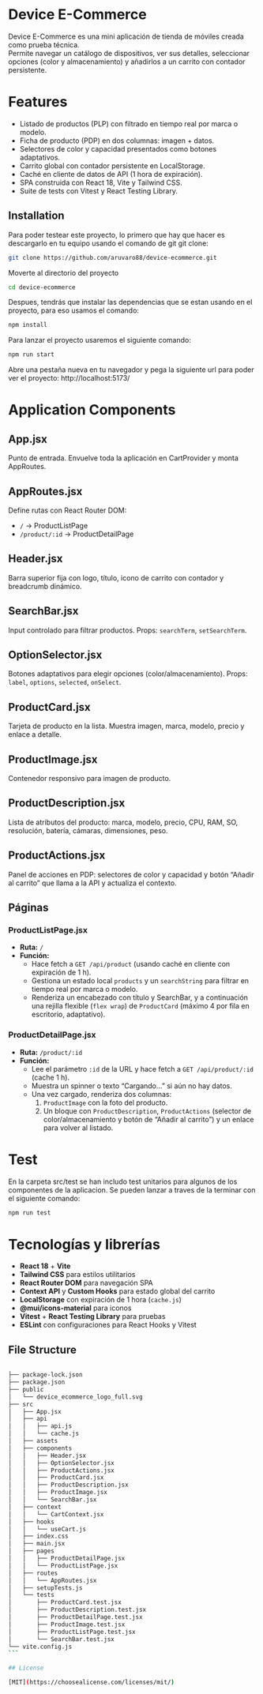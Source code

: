 # Device E-Commerce

Device E-Commerce es una mini aplicación de tienda de móviles creada como prueba técnica.  
Permite navegar un catálogo de dispositivos, ver sus detalles, seleccionar opciones (color y almacenamiento) y añadirlos a un carrito con contador persistente.

# Features

- Listado de productos (PLP) con filtrado en tiempo real por marca o modelo.
- Ficha de producto (PDP) en dos columnas: imagen + datos.
- Selectores de color y capacidad presentados como botones adaptativos.
- Carrito global con contador persistente en LocalStorage.
- Caché en cliente de datos de API (1 hora de expiración).
- SPA construida con React 18, Vite y Tailwind CSS.
- Suite de tests con Vitest y React Testing Library.

## Installation

Para poder testear este proyecto, lo primero que hay que hacer es descargarlo en tu equipo usando el comando de git git clone:

```bash
git clone https://github.com/aruvaro88/device-ecommerce.git
```

Moverte al directorio del proyecto

```bash
cd device-ecommerce
```

Despues, tendrás que instalar las dependencias que se estan usando en el proyecto, para eso usamos el comando:

```bash
npm install
```

Para lanzar el proyecto usaremos el siguiente comando:

```bash
npm run start
```

Abre una pestaña nueva en tu navegador y pega la siguiente url para poder ver el proyecto: http://localhost:5173/

# Application Components

## App.jsx

Punto de entrada. Envuelve toda la aplicación en CartProvider y monta AppRoutes.

## AppRoutes.jsx

Define rutas con React Router DOM:

- `/` → ProductListPage
- `/product/:id` → ProductDetailPage

## Header.jsx

Barra superior fija con logo, título, icono de carrito con contador y breadcrumb dinámico.

## SearchBar.jsx

Input controlado para filtrar productos. Props: `searchTerm`, `setSearchTerm`.

## OptionSelector.jsx

Botones adaptativos para elegir opciones (color/almacenamiento). Props: `label`, `options`, `selected`, `onSelect`.

## ProductCard.jsx

Tarjeta de producto en la lista. Muestra imagen, marca, modelo, precio y enlace a detalle.

## ProductImage.jsx

Contenedor responsivo para imagen de producto.

## ProductDescription.jsx

Lista de atributos del producto: marca, modelo, precio, CPU, RAM, SO, resolución, batería, cámaras, dimensiones, peso.

## ProductActions.jsx

Panel de acciones en PDP: selectores de color y capacidad y botón “Añadir al carrito” que llama a la API y actualiza el contexto.

## Páginas

### ProductListPage.jsx

- **Ruta:** `/`
- **Función:**
  - Hace fetch a `GET /api/product` (usando caché en cliente con expiración de 1 h).
  - Gestiona un estado local `products` y un `searchString` para filtrar en tiempo real por marca o modelo.
  - Renderiza un encabezado con título y SearchBar, y a continuación una rejilla flexible (`flex wrap`) de `ProductCard` (máximo 4 por fila en escritorio, adaptativo).

### ProductDetailPage.jsx

- **Ruta:** `/product/:id`
- **Función:**
  - Lee el parámetro `:id` de la URL y hace fetch a `GET /api/product/:id` (cache 1 h).
  - Muestra un spinner o texto “Cargando…” si aún no hay datos.
  - Una vez cargado, renderiza dos columnas:
    1. `ProductImage` con la foto del producto.
    2. Un bloque con `ProductDescription`, `ProductActions` (selector de color/almacenamiento y botón de “Añadir al carrito”) y un enlace para volver al listado.

# Test

En la carpeta src/test se han includo test unitarios para algunos de los componentes de la aplicacion. Se pueden lanzar a traves de la terminar con el siguiente comando:

```bash
npm run test
```

# Tecnologías y librerías

- **React 18** + **Vite**
- **Tailwind CSS** para estilos utilitarios
- **React Router DOM** para navegación SPA
- **Context API** y **Custom Hooks** para estado global del carrito
- **LocalStorage** con expiración de 1 hora (`cache.js`)
- **@mui/icons-material** para iconos
- **Vitest** + **React Testing Library** para pruebas
- **ESLint** con configuraciones para React Hooks y Vitest

## File Structure

````bash

├── package-lock.json
├── package.json
├── public
│   └── device_ecommerce_logo_full.svg
├── src
│   ├── App.jsx
│   ├── api
│   │   ├── api.js
│   │   └── cache.js
│   ├── assets
│   ├── components
│   │   ├── Header.jsx
│   │   ├── OptionSelector.jsx
│   │   ├── ProductActions.jsx
│   │   ├── ProductCard.jsx
│   │   ├── ProductDescription.jsx
│   │   ├── ProductImage.jsx
│   │   └── SearchBar.jsx
│   ├── context
│   │   └── CartContext.jsx
│   ├── hooks
│   │   └── useCart.js
│   ├── index.css
│   ├── main.jsx
│   ├── pages
│   │   ├── ProductDetailPage.jsx
│   │   └── ProductListPage.jsx
│   ├── routes
│   │   └── AppRoutes.jsx
│   ├── setupTests.js
│   └── tests
│       ├── ProductCard.test.jsx
│       ├── ProductDescription.test.jsx
│       ├── ProductDetailPage.test.jsx
│       ├── ProductImage.test.jsx
│       ├── ProductListPage.test.jsx
│       └── SearchBar.test.jsx
└── vite.config.js
```

## License

[MIT](https://choosealicense.com/licenses/mit/)
````
